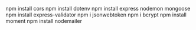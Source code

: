 npm install cors
npm install dotenv
npm install express nodemon mongoose
npm install express-validator
npm i jsonwebtoken
npm i bcrypt
npm install moment
npm install nodemailer
